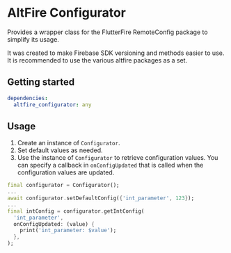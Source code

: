 # AltFire Configurator

Provides a wrapper class for the FlutterFire RemoteConfig package to simplify its usage.

It was created to make Firebase SDK versioning and methods easier to use.
It is recommended to use the various altfire packages as a set.

## Getting started

```yaml
dependencies:
  altfire_configurator: any
```

## Usage

1. Create an instance of `Configurator`.
2. Set default values as needed.
3. Use the instance of `Configurator` to retrieve configuration values. You can specify a callback in `onConfigUpdated` that is called when the configuration values are updated.

```dart
final configurator = Configurator();
...
await configurator.setDefaultConfig({'int_parameter', 123});
...
final intConfig = configurator.getIntConfig(
  'int_parameter',
  onConfigUpdated: (value) {
    print('int_parameter: $value');
  },
);
```